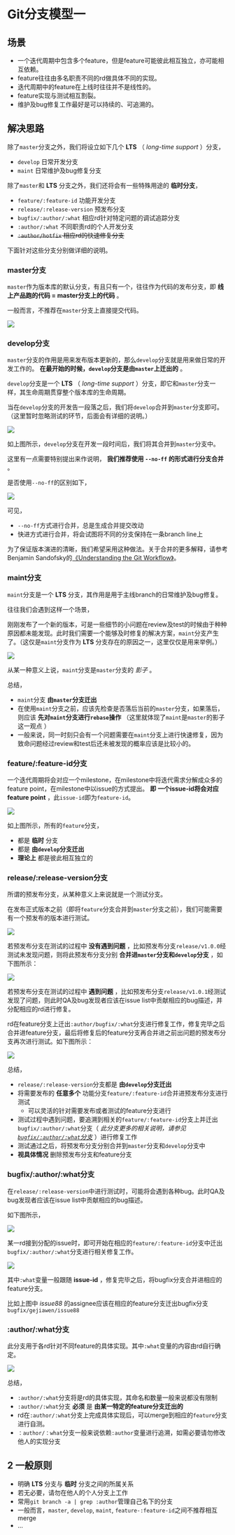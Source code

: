 # Git分支模型一

## 场景

- 一个迭代周期中包含多个feature，但是feature可能彼此相互独立，亦可能相互依赖。
- feature往往由多名职责不同的rd做具体不同的实现。
- 迭代周期中的feature在上线时往往并不是线性的。
- feature实现与测试相互割裂。
- 维护及bug修复工作最好是可以持续的、可追溯的。


## 解决思路

除了`master`分支之外，我们将设立如下几个 **LTS** （ *long-time support* ）分支，

- `develop`  日常开发分支
- `maint`  日常维护及bug修复分支

除了`master`和 **LTS** 分支之外，我们还将会有一些特殊用途的 **临时分支**，

- `feature/:feature-id`  功能开发分支
- `release/:release-version`  预发布分支
- `bugfix/:author/:what`  相应rd针对特定问题的调试追踪分支
- `:author/:what`  不同职责rd的个人开发分支
- ~~`:author/hotfix` 相应rd的快速修复分支~~


下面针对这些分支分别做详细的说明。

### master分支

`master`作为版本库的默认分支，有且只有一个，往往作为代码的发布分支，即 **线上产品跑的代码 = master分支上的代码** 。

一般而言，不推荐在`master`分支上直接提交代码。

![](004.png)

### develop分支

`master`分支的作用是用来发布版本更新的，那么`develop`分支就是用来做日常的开发工作的。 **在最开始的时候，`develop`分支是由`master`上迁出的** 。

`develop`分支是一个 **LTS** （ *long-time support* ）分支，即它和`master`分支一样，其生命周期贯穿整个版本库的生命周期。

当在`develop`分支的开发告一段落之后，我们将`develop`合并到`master`分支即可。（这里暂时忽略测试的环节，后面会有详细的说明。）

![](005.png)

如上图所示，`develop`分支在开发一段时间后，我们将其合并到`master`分支中。

这里有一点需要特别提出来作说明， **我们推荐使用 `--no-ff` 的形式进行分支合并** 。

是否使用`--no-ff`的区别如下，

![](006.png)

可见，

- `--no-ff`方式进行合并，总是生成合并提交改动
- 快进方式进行合并，将会试图将不同的分支保持在一条branch line上

为了保证版本演进的清晰，我们希望采用这种做法。关于合并的更多解释，请参考Benjamin Sandofsky的[《Understanding the Git Workflow》](http://sandofsky.com/blog/git-workflow.html)。

### maint分支

`maint`分支是一个 **LTS** 分支，其作用是用于主线branch的日常维护及bug修复。

往往我们会遇到这样一个场景，

刚刚发布了一个新的版本，可是一些细节的小问题在review及test的时候由于种种原因都未能发现。此时我们需要一个能够及时修复的解决方案，`maint`分支产生了。（这仅是`maint`分支作为 **LTS** 分支存在的原因之一，这里仅仅是用来举例。）

![](007.png)

从某一种意义上说，`maint`分支是`master`分支的 *影子* 。

总结，

- `maint`分支 **由`master`分支迁出**
- 在使用`maint`分支之前，应该先检查是否落后当前的`master`分支，如果落后，则应该 **先对`maint`分支进行`rebase`操作** （这里就体现了`maint`是`master`的影子这一观点 ）
- 一般来说，同一时刻只会有一个问题需要在`maint`分支上进行快速修复，因为致命问题经过review和test后还未被发现的概率应该是比较小的。


### feature/:feature-id分支

一个迭代周期将会对应一个milestone，在milestone中将迭代需求分解成众多的feature point，在milestone中以issue的方式提出。 **即 一个issue-id将会对应feature point** ，此`issue-id`即为`feature-id`。

![](008.png)

如上图所示，所有的`feature`分支，

- 都是 **临时** 分支
- 都是 **由`develop`分支迁出**
- **理论上** 都是彼此相互独立的


### release/:release-version分支

所谓的预发布分支，从某种意义上来说就是一个测试分支。

在发布正式版本之前（即将`feature`分支合并到`master`分支之前），我们可能需要有一个预发布的版本进行测试。

![](009.png)

若预发布分支在测试的过程中 **没有遇到问题** ，比如预发布分支`release/v1.0.0`经测试未发现问题，则将此预发布分支分别 **合并进`master`分支和`develop`分支** ，如下图所示：

![](010.png)

若预发布分支在测试的过程中 **遇到问题** ，比如预发布分支`release/v1.0.1`经测试发现了问题，则此时QA及bug发现者应该在issue list中贡献相应的bug描述，并分配相应的rd进行修复。

rd在feature分支上迁出`:author/bugfix/:what`分支进行修复工作，修复完毕之后合并进feature分支，最后将修复后的feature分支再合并进之前出问题的预发布分支再次进行测试。如下图所示：

![](011.png)

总结，

- `release/:release-version`分支都是 **由`develop`分支迁出**
- 将需要发布的 **任意多个** 功能分支`feature/:feature-id`合并进预发布分支进行测试
    - 可以灵活的针对需要发布或者测试的feature分支进行
- 测试过程中遇到问题，要追溯到相关的`feature/:feature-id`分支上并迁出`bugfix/:author/:what`分支（ *此分支更多的相关说明，请参见[`bugfix/:author/:what`分支](#1-8-bugfix-author-what)* ）进行修复工作
- 测试通过之后，将预发布分支分别合并到`master`分支和`develop`分支中
- **视具体情况** 删除预发布分支和feature分支


### bugfix/:author/:what分支

在`release/:release-version`中进行测试时，可能将会遇到各种bug。此时QA及bug发现者应该在issue list中贡献相应的bug描述。

如下图所示，

![](012.png)

某一rd接到分配的issue时，即可开始在相应的`feature/:feature-id`分支中迁出`bugfix/:author/:what`分支进行相关修复工作。

![](013.png)

其中`:what`变量一般跟随 **issue-id** ，修复完毕之后，将bugfix分支合并进相应的feature分支。

比如上图中 *issue88* 的assignee应该在相应的feature分支迁出bugfix分支 `bugfix/gejiawen/issue88`

### :author/:what分支

此分支用于各rd针对不同feature的具体实现。其中`:what`变量的内容由rd自行确定。

![](014.png)

总结，

- `:author/:what`分支将是rd的具体实现，其命名和数量一般来说都没有限制
- `:author/:what`分支 **必须** 是 **由某一特定的feature分支迁出的**
- rd在`:author/:what`分支上完成具体实现后，可以merge到相应的`feature`分支进行自测。
- `：author/：what`分支一般来说依赖`:author`变量进行追溯，如需必要请勿修改他人的实现分支


## 2 一般原则

- 明确 **LTS** 分支与 **临时** 分支之间的所属关系
- 若无必要，请勿在他人的个人分支上工作
- 常用`git branch -a | grep :author`管理自己名下的分支
- 一般而言，`master`, `develop`, `maint`, `feature-:feature-id`之间不推荐相互merge
- ...


